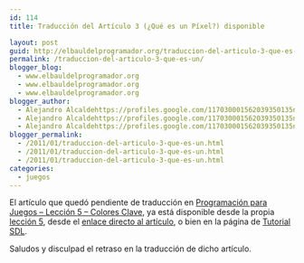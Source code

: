 ```yaml
---
id: 114
title: Traducción del Artículo 3 (¿Qué es un Píxel?) disponible

layout: post
guid: http://elbauldelprogramador.org/traduccion-del-articulo-3-que-es-un-pixel-disponible/
permalink: /traduccion-del-articulo-3-que-es-un/
blogger_blog:
  - www.elbauldelprogramador.org
  - www.elbauldelprogramador.org
  - www.elbauldelprogramador.org
blogger_author:
  - Alejandro Alcaldehttps://profiles.google.com/117030001562039350135noreply@blogger.com
  - Alejandro Alcaldehttps://profiles.google.com/117030001562039350135noreply@blogger.com
  - Alejandro Alcaldehttps://profiles.google.com/117030001562039350135noreply@blogger.com
blogger_permalink:
  - /2011/01/traduccion-del-articulo-3-que-es-un.html
  - /2011/01/traduccion-del-articulo-3-que-es-un.html
  - /2011/01/traduccion-del-articulo-3-que-es-un.html
categories:
  - juegos
---
```

El artículo que quedó pendiente de traducción en [Programación para Juegos &#8211; Lección 5 &#8211; Colores Clave][1], ya está disponible desde la propia [lección 5][1], desde el [enlace directo al artículo][2], o bien en la página de [Tutorial SDL][3].

Saludos y disculpad el retraso en la traducción de dicho artículo.



 [1]: http://elbauldelprogramador.com/programacion-para-juegos-leccion-5/
 [2]: http://elbauldelprogramador.com/programacion-para-juegos-articulo-3-que/
 [3]: http://bashyc.blogspot.com/p/tutorial-sdl.html